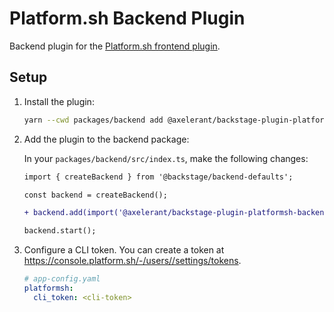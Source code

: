 # Platform.sh Backend Plugin

Backend plugin for the [Platform.sh frontend plugin](https://github.com/axelerant/backstage-plugins/tree/main/plugins/platformsh).

## Setup

1. Install the plugin:

   ```bash
   yarn --cwd packages/backend add @axelerant/backstage-plugin-platformsh-backend
   ```

2. Add the plugin to the backend package:

   In your `packages/backend/src/index.ts`, make the following changes:

   ```diff
   import { createBackend } from '@backstage/backend-defaults';

   const backend = createBackend();

   + backend.add(import('@axelerant/backstage-plugin-platformsh-backend'));

   backend.start();
   ```

3. Configure a CLI token. You can create a token at [https://console.platform.sh/-/users/<your-user-name>/settings/tokens](https://console.platform.sh/-/users/<your-user-name>/settings/tokens).

   ```yaml
   # app-config.yaml
   platformsh:
     cli_token: <cli-token>
   ```
